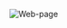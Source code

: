 ![Web-page](https://github.com/nandakrr/Steampipe-UI/assets/42697805/b5e6e53a-047a-4c98-8051-5f646c45142c)
